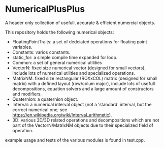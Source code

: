 # NumericalPlusPlus

A header only collection of usefull, accurate & efficient numercial objects.

This repository holds the following numerical objects:
* FloatingPointTraits: a set of dedciated operations for floating point variables.
* Constants: varios constants.
* static_for: a simple compile time expanded for loop.
* Common: a set of general numerical utilities
* VectorN: fixed size numerical vector (designed for small vectors), include lots of numerical utilities and specialized operations.
* MatrixNM: fixed size rectangular (ROXxCOL) matrix (designed for small matrix) with a defined layout (row/colum major), include lots of usefull decompositions, equation solvers and a large amount of constructors and modifiers.
* Quaternion: a quaternion object.
* Interval: a numerical interval object (not a 'standard' interval, but the correct numerical one; see  https://en.wikipedia.org/wiki/Interval_arithmetic).
* 3D: various 2D/3D related operations and decompositions which are not part of the VectorN/MatrixNM objects due to their specialized field of operation.

example usage and tests of the various modules is found in test.cpp.
